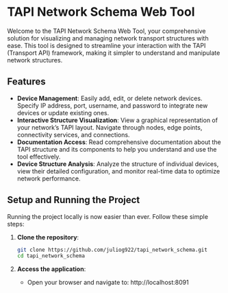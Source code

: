 # TAPI Network Schema Web Tool

Welcome to the TAPI Network Schema Web Tool, your comprehensive solution for visualizing and managing network transport structures with ease. This tool is designed to streamline your interaction with the TAPI (Transport API) framework, making it simpler to understand and manipulate network structures.

## Features

- **Device Management**: Easily add, edit, or delete network devices. Specify IP address, port, username, and password to integrate new devices or update existing ones.
- **Interactive Structure Visualization**: View a graphical representation of your network’s TAPI layout. Navigate through nodes, edge points, connectivity services, and connections.
- **Documentation Access**: Read comprehensive documentation about the TAPI structure and its components to help you understand and use the tool effectively.
- **Device Structure Analysis**: Analyze the structure of individual devices, view their detailed configuration, and monitor real-time data to optimize network performance.

## Setup and Running the Project

Running the project locally is now easier than ever. Follow these simple steps:

1. **Clone the repository**:
   ```bash
   git clone https://github.com/juliog922/tapi_network_schema.git
   cd tapi_network_schema
   ```

2. **Access the application**:
   - Open your browser and navigate to: http://localhost:8091